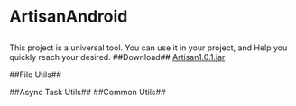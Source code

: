 ArtisanAndroid
==============
##
This project is a universal tool. You can use it in your project, and Help you quickly reach your desired.
##Download##
[Artisan1.0.1.jar](https://github.com/artisan-android/ArtisanAndroid/blob/master/download/Artisan1.0.1.jar)

##File Utils##

##Async Task Utils##
##Common Utils##

